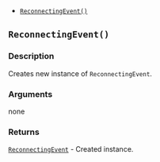 * [`ReconnectingEvent()`](#ReconnectingEvent)

<a name="ReconnectingEvent"></a>
## `ReconnectingEvent()`

### Description
Creates new instance of `ReconnectingEvent`.

### Arguments
none

### Returns
[`ReconnectingEvent`](./ReconnectingEvent.md) - Created instance.